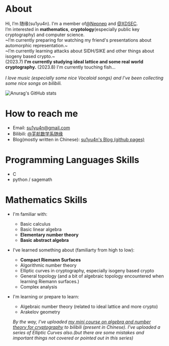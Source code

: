 # About
Hi, I’m 随缘(su1yu4n). I'm a member of[@Nepnep](https://ctftime.org/team/106104) and [@XDSEC](https://github.com/XDSEC).  \
I’m interested in **mathematics**, **cryptology**(especially public key cryptography) and computer science. \
~I’m currently preparing for watching my friend's presentations about automorphic representation.~  \
~I’m currently learning attacks about SIDH/SIKE and other things about isogeny based crypto.~ \
(2023.7) **I'm currently studying ideal lattice and some real world cryptography.**
(2023.8) I'm currently touching fish...
\
\
*I love music (especially some nice Vocaloid songs) and I've been collecting some nice songs on bilibili.*
<!--- - 💞️ I’m looking to collaborate on ... --->

![Anurag's GitHub stats](https://github-readme-stats.vercel.app/api?username=su1yu4n&count_private=true&theme=cobalt&show_icons=true)

# How to reach me 
- Email: su1yu4n@gmail.com
- Bilibili: [@芜航数学系随缘](https://space.bilibili.com/5896804)
- Blog(mostly written in Chinese): [su1yu4n's Blog (github pages)](su1yu4n.github.io)

# Programming Languages Skills
- C
- python / sagemath


# Mathematics Skills
- I'm familiar with:
  - Basic calculus
  - Basic linear algebra
  - **Elementary number theory**
  - **Basic abstract algebra**


- I've learned something about (familiarty from high to low): 
  - **Compact Riemann Surfaces**
  - Algorithmic number theory
  - Elliptic curves in cryptography, especially isogeny based crypto
  - General topology (and a bit of algebraic topology encountered when learning Riemann surfaces.)
  - Complex analysis


- I'm learning or prepare to learn:
  - Algebraic number theory (related to ideal lattice and more crypto)
  - Arakelov geometry


  *By the way, I've uploaded [my mini course on algebra and number theory for cryptography](https://www.bilibili.com/video/BV16F411377F) to bilibili (present in Chinese). I've uploaded a series of Elliptic Curves also.(but there are some mistakes and important things not covered or pointed out in this series)*


<!---
su1yu4n/su1yu4n is a ✨ special ✨ repository because its `README.md` (this file) appears on your GitHub profile.
You can click the Preview link to take a look at your changes.
--->

